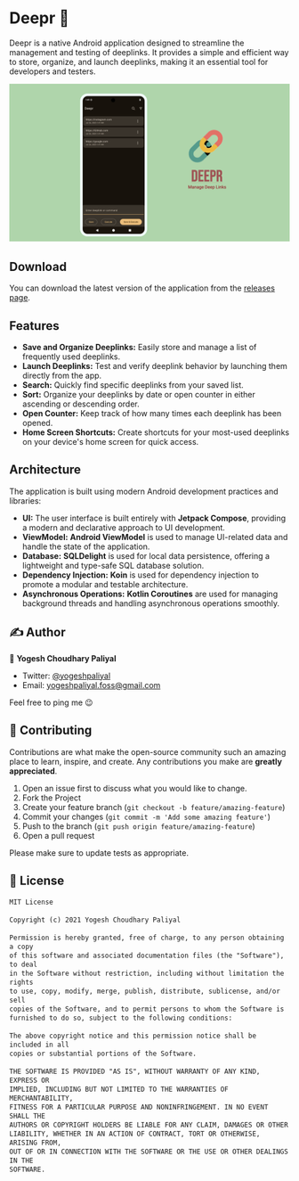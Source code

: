 # Deepr 🔗

Deepr is a native Android application designed to streamline the management and testing of deeplinks. It provides a simple and efficient way to store, organize, and launch deeplinks, making it an essential tool for developers and testers.

![./assets/deepr-cover.png](./assets/deepr-cover.png)

## Download
You can download the latest version of the application from the [releases page](https://github.com/yogeshpaliyal/Deepr/releases).

## Features

- **Save and Organize Deeplinks:** Easily store and manage a list of frequently used deeplinks.
- **Launch Deeplinks:** Test and verify deeplink behavior by launching them directly from the app.
- **Search:** Quickly find specific deeplinks from your saved list.
- **Sort:** Organize your deeplinks by date or open counter in either ascending or descending order.
- **Open Counter:** Keep track of how many times each deeplink has been opened.
- **Home Screen Shortcuts:** Create shortcuts for your most-used deeplinks on your device's home screen for quick access.

## Architecture

The application is built using modern Android development practices and libraries:

- **UI:** The user interface is built entirely with **Jetpack Compose**, providing a modern and declarative approach to UI development.
- **ViewModel:** **Android ViewModel** is used to manage UI-related data and handle the state of the application.
- **Database:** **SQLDelight** is used for local data persistence, offering a lightweight and type-safe SQL database solution.
- **Dependency Injection:** **Koin** is used for dependency injection to promote a modular and testable architecture.
- **Asynchronous Operations:** **Kotlin Coroutines** are used for managing background threads and handling asynchronous operations smoothly.

## ✍️ Author

👤 **Yogesh Choudhary Paliyal**

* Twitter: <a href="https://twitter.com/yogeshpaliyal" target="_blank">@yogeshpaliyal</a>
* Email: yogeshpaliyal.foss@gmail.com

Feel free to ping me 😉

## 🤝 Contributing

Contributions are what make the open-source community such an amazing place to learn, inspire, and create. Any
contributions you make are **greatly appreciated**.

1. Open an issue first to discuss what you would like to change.
1. Fork the Project
1. Create your feature branch (`git checkout -b feature/amazing-feature`)
1. Commit your changes (`git commit -m 'Add some amazing feature'`)
1. Push to the branch (`git push origin feature/amazing-feature`)
1. Open a pull request

Please make sure to update tests as appropriate.

## 📝 License

```
MIT License

Copyright (c) 2021 Yogesh Choudhary Paliyal

Permission is hereby granted, free of charge, to any person obtaining a copy
of this software and associated documentation files (the "Software"), to deal
in the Software without restriction, including without limitation the rights
to use, copy, modify, merge, publish, distribute, sublicense, and/or sell
copies of the Software, and to permit persons to whom the Software is
furnished to do so, subject to the following conditions:

The above copyright notice and this permission notice shall be included in all
copies or substantial portions of the Software.

THE SOFTWARE IS PROVIDED "AS IS", WITHOUT WARRANTY OF ANY KIND, EXPRESS OR
IMPLIED, INCLUDING BUT NOT LIMITED TO THE WARRANTIES OF MERCHANTABILITY,
FITNESS FOR A PARTICULAR PURPOSE AND NONINFRINGEMENT. IN NO EVENT SHALL THE
AUTHORS OR COPYRIGHT HOLDERS BE LIABLE FOR ANY CLAIM, DAMAGES OR OTHER
LIABILITY, WHETHER IN AN ACTION OF CONTRACT, TORT OR OTHERWISE, ARISING FROM,
OUT OF OR IN CONNECTION WITH THE SOFTWARE OR THE USE OR OTHER DEALINGS IN THE
SOFTWARE.
```
